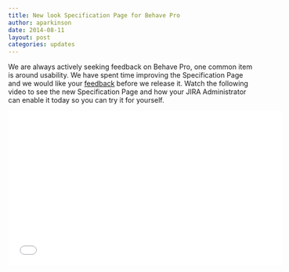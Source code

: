```yaml
---
title: New look Specification Page for Behave Pro
author: aparkinson
date: 2014-08-11
layout: post
categories: updates
---
```


We are always actively seeking feedback on Behave Pro, one common item is around usability. We have spent 
time improving the Specification Page and we would like your [feedback](http://feedback.hindsightsoftware.com/forums/261522-behave-pro/suggestions/6281992-redesign-the-specification-page-to-more-user-frien) 
before we release it. Watch the following video to see the new Specification Page and how your JIRA 
Administrator can enable it today so you can try it for yourself.

<iframe width="560" height="315" src="//www.youtube.com/embed/FSjTDPya13w" frameborder="0" allowfullscreen></iframe>
